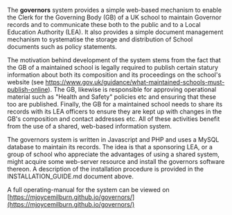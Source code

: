 The **governors** system provides a simple web-based mechanism to enable the Clerk for the Governing Body (GB) of a UK school to maintain Governor records and to communicate these both to the public and to a Local Education Authority (LEA). It also provides a simple document management mechanism to systematise the storage and distribution of School documents such as policy statements.

The motivation behind development of the system stems from the fact that the GB of a maintained school is legally required to publish certain statury information about both its composition and its proceedings on the school's website (see  https://www.gov.uk/guidance/what-maintained-schools-must-publish-online). The GB, likewise is responsible for approving operational material such as "Health and Safety" policies etc and ensuring that these too are published. Finally, the GB for a maintained school needs to share its records with its LEA officers to ensure they are kept up with changes in the GB's composition and contact addresses etc. All of these activities benefit from the use of a shared, web-based information system. 

The governors system is written in Javascript and PHP and uses a MySQL database to maintain its records. The idea is that a sponsoring LEA, or a group of school who appreciate the advantages of using a shared system, might acquire some web-server resource and install the governors software thereon. A description of the installation procedure is provided in the INSTALLATION_GUIDE.md document above.

A full operating-manual for the system can be viewed on [https://mjoycemilburn.github.io/governors/](https://mjoycemilburn.github.io/governors/)
